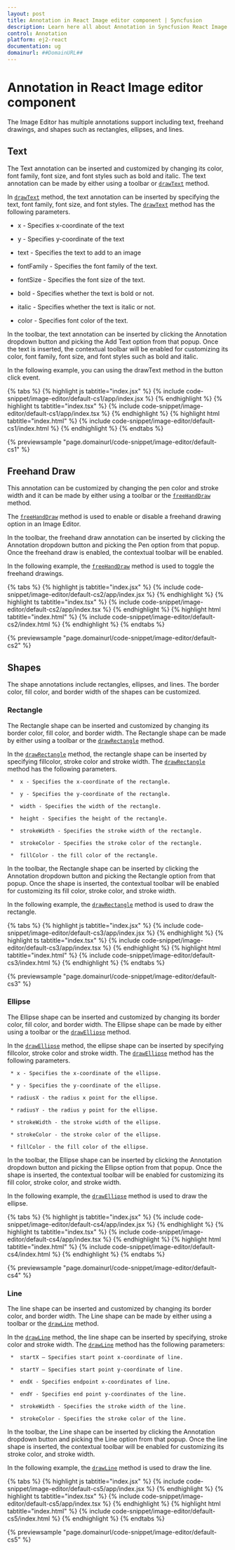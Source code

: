 ```yaml
---
layout: post
title: Annotation in React Image editor component | Syncfusion
description: Learn here all about Annotation in Syncfusion React Image editor component of Syncfusion Essential JS 2 and more.
control: Annotation 
platform: ej2-react
documentation: ug
domainurl: ##DomainURL##
---
```


# Annotation in React Image editor component

The Image Editor has multiple annotations support including text, freehand drawings, and shapes such as rectangles, ellipses, and lines.

## Text

The Text annotation can be inserted and customized by changing its color, font family, font size, and font styles such as bold and italic. The text annotation can be made by either using a toolbar or [`drawText`](https://ej2.syncfusion.com/react/documentation/api/image-editor/#drawtext) method.

In [`drawText`](https://ej2.syncfusion.com/react/documentation/api/image-editor/#drawtext) method, the text annotation can be inserted by specifying the text, font family, font size, and font styles. The [`drawText`](https://ej2.syncfusion.com/react/documentation/api/image-editor/#drawtext) method has the following parameters.

* x - Specifies x-coordinate of the text

* y - Specifies y-coordinate of the text

* text - Specifies the text to add to an image

* fontFamily - Specifies the font family of the text.

* fontSize - Specifies the font size of the text.

* bold - Specifies whether the text is bold or not.

* italic - Specifies whether the text is italic or not.

* color - Specifies font color of the text.

In the toolbar, the text annotation can be inserted by clicking the Annotation dropdown button and picking the Add Text option from that popup. Once the text is inserted, the contextual toolbar will be enabled for customizing its color, font family, font size, and font styles such as bold and italic.

In the following example, you can using the drawText method in the button click event.

{% tabs %}
{% highlight js tabtitle="index.jsx" %}
{% include code-snippet/image-editor/default-cs1/app/index.jsx %}
{% endhighlight %}
{% highlight ts tabtitle="index.tsx" %}
{% include code-snippet/image-editor/default-cs1/app/index.tsx %}
{% endhighlight %}
{% highlight html tabtitle="index.html" %}
{% include code-snippet/image-editor/default-cs1/index.html %}
{% endhighlight %}
{% endtabs %}
        
{% previewsample "page.domainurl/code-snippet/image-editor/default-cs1" %}

## Freehand Draw

This annotation can be customized by changing the pen color and stroke width and it can be made by either using a toolbar or the [`freeHandDraw`](https://ej2.syncfusion.com/react/documentation/api/image-editor/#freehanddraw) method.

The [`freeHandDraw`](https://ej2.syncfusion.com/react/documentation/api/image-editor/#freehanddraw) method is used to enable or disable a freehand drawing option in an Image Editor.

In the toolbar, the freehand draw annotation can be inserted by clicking the Annotation dropdown button and picking the Pen option from that popup. Once the freehand draw is enabled, the contextual toolbar will be enabled.

In the following example, the [`freeHandDraw`](https://ej2.syncfusion.com/react/documentation/api/image-editor/#freehanddraw) method is used to toggle the freehand drawings.

{% tabs %}
{% highlight js tabtitle="index.jsx" %}
{% include code-snippet/image-editor/default-cs2/app/index.jsx %}
{% endhighlight %}
{% highlight ts tabtitle="index.tsx" %}
{% include code-snippet/image-editor/default-cs2/app/index.tsx %}
{% endhighlight %}
{% highlight html tabtitle="index.html" %}
{% include code-snippet/image-editor/default-cs2/index.html %}
{% endhighlight %}
{% endtabs %}
        
{% previewsample "page.domainurl/code-snippet/image-editor/default-cs2" %}

## Shapes

The shape annotations include rectangles, ellipses, and lines. The border color, fill color, and border width of the shapes can be customized.

### Rectangle

The Rectangle shape can be inserted and customized by changing its border color, fill color, and border width. The Rectangle shape can be made by either using a toolbar or the [`drawRectangle`](https://ej2.syncfusion.com/react/documentation/api/image-editor/#drawrectangle) method.

In the [`drawRectangle`](https://ej2.syncfusion.com/react/documentation/api/image-editor/#drawrectangle) method, the rectangle shape can be inserted by specifying fillcolor, stroke color and stroke width. The [`drawRectangle`](https://ej2.syncfusion.com/react/documentation/api/image-editor/#drawrectangle) method has the following parameters.

     *  x - Specifies the x-coordinate of the rectangle.

     *  y - Specifies the y-coordinate of the rectangle.

     *  width - Specifies the width of the rectangle.

     *  height - Specifies the height of the rectangle.

     *  strokeWidth - Specifies the stroke width of the rectangle.

     *  strokeColor - Specifies the stroke color of the rectangle.

     *  fillColor - the fill color of the rectangle.

In the toolbar, the Rectangle shape can be inserted by clicking the Annotation dropdown button and picking the Rectangle option from that popup. Once the shape is inserted, the contextual toolbar will be enabled for customizing its fill color, stroke color, and stroke width.

In the following example, the [`drawRectangle`](https://ej2.syncfusion.com/react/documentation/api/image-editor/#drawrectangle) method is used to draw the rectangle.

{% tabs %}
{% highlight js tabtitle="index.jsx" %}
{% include code-snippet/image-editor/default-cs3/app/index.jsx %}
{% endhighlight %}
{% highlight ts tabtitle="index.tsx" %}
{% include code-snippet/image-editor/default-cs3/app/index.tsx %}
{% endhighlight %}
{% highlight html tabtitle="index.html" %}
{% include code-snippet/image-editor/default-cs3/index.html %}
{% endhighlight %}
{% endtabs %}
        
{% previewsample "page.domainurl/code-snippet/image-editor/default-cs3" %}

### Ellipse

The Ellipse shape can be inserted and customized by changing its border color, fill color, and border width. The Ellipse shape can be made by either using a toolbar or the [`drawEllipse`](https://ej2.syncfusion.com/react/documentation/api/image-editor/#drawellipse) method.

In the [`drawEllipse`](https://ej2.syncfusion.com/react/documentation/api/image-editor/#drawellipse) method, the ellipse shape can be inserted by specifying fillcolor, stroke color and stroke width. The [`drawEllipse`](https://ej2.syncfusion.com/react/documentation/api/image-editor/#drawellipse) method has the following parameters.

     * x - Specifies the x-coordinate of the ellipse.

     * y - Specifies the y-coordinate of the ellipse.

     * radiusX - the radius x point for the ellipse.

     * radiusY - the radius y point for the ellipse.

     * strokeWidth - the stroke width of the ellipse.

     * strokeColor - the stroke color of the ellipse.

     * fillColor - the fill color of the ellipse.

In the toolbar, the Ellipse shape can be inserted by clicking the Annotation dropdown button and picking the Ellipse option from that popup. Once the shape is inserted, the contextual toolbar will be enabled for customizing its fill color, stroke color, and stroke width.

In the following example, the [`drawEllipse`](https://ej2.syncfusion.com/react/documentation/api/image-editor/#drawellipse) method is used to draw the ellipse.

{% tabs %}
{% highlight js tabtitle="index.jsx" %}
{% include code-snippet/image-editor/default-cs4/app/index.jsx %}
{% endhighlight %}
{% highlight ts tabtitle="index.tsx" %}
{% include code-snippet/image-editor/default-cs4/app/index.tsx %}
{% endhighlight %}
{% highlight html tabtitle="index.html" %}
{% include code-snippet/image-editor/default-cs4/index.html %}
{% endhighlight %}
{% endtabs %}
        
{% previewsample "page.domainurl/code-snippet/image-editor/default-cs4" %}

### Line

The line shape can be inserted and customized by changing its border color, and border width. The Line shape can be made by either using a toolbar or the [`drawLine`](https://ej2.syncfusion.com/react/documentation/api/image-editor/#drawline) method.

In the [`drawLine`](https://ej2.syncfusion.com/react/documentation/api/image-editor/#drawline) method, the line shape can be inserted by specifying, stroke color and stroke width. The [`drawLine`](https://ej2.syncfusion.com/react/documentation/api/image-editor/#drawline) method has the following parameters:

     *  startX – Specifies start point x-coordinate of line.

     *  startY – Specifies start point y-coordinate of line.

     *  endX - Specifies endpoint x-coordinates of line.

     *  endY - Specifies end point y-coordinates of the line.

     *  strokeWidth - Specifies the stroke width of the line.

     *  strokeColor - Specifies the stroke color of the line.

In the toolbar, the Line shape can be inserted by clicking the Annotation dropdown button and picking the Line option from that popup. Once the line shape is inserted, the contextual toolbar will be enabled for customizing its stroke color, and stroke width.

In the following example, the [`drawLine`](https://ej2.syncfusion.com/react/documentation/api/image-editor/#drawline) method is used to draw the line.

{% tabs %}
{% highlight js tabtitle="index.jsx" %}
{% include code-snippet/image-editor/default-cs5/app/index.jsx %}
{% endhighlight %}
{% highlight ts tabtitle="index.tsx" %}
{% include code-snippet/image-editor/default-cs5/app/index.tsx %}
{% endhighlight %}
{% highlight html tabtitle="index.html" %}
{% include code-snippet/image-editor/default-cs5/index.html %}
{% endhighlight %}
{% endtabs %}
        
{% previewsample "page.domainurl/code-snippet/image-editor/default-cs5" %}
